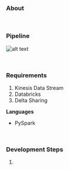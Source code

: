 ### About

<br>

### Pipeline
![alt text]()

<br>

### Requirements
1) Kinesis Data Stream
2) Databricks
3) Delta Sharing

**Languages**
* PySpark


<br>

### Development Steps
1) 
